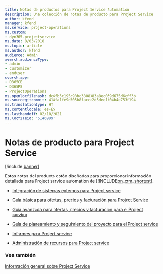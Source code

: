 ```yaml
---
title: Notas de productos para Project Service Automation
description: Una colección de notas de producto para Project Service
author: kfend
manager: kfend
ms.service: project-operations
ms.custom:
- dyn365-projectservice
ms.date: 8/03/2018
ms.topic: article
ms.author: kfend
audience: Admin
search.audienceType:
- admin
- customizer
- enduser
search.app:
- D365CE
- D365PS
- ProjectOperations
ms.openlocfilehash: dc6fb5c195d98bc3808383a8ec059d675d6cff3b
ms.sourcegitcommit: 418fa1fe9d605b8faccc2d5dee1b04b4e753f194
ms.translationtype: HT
ms.contentlocale: es-ES
ms.lasthandoff: 02/10/2021
ms.locfileid: "5146999"
---
```

# <a name="white-papers-for-project-service"></a>Notas de producto para Project Service

[!include [banner](../includes/psa-now-project-operations.md)]

Estas notas del producto están diseñadas para proporcionar información detallada para Project service automation de [!INCLUDE[pn_crm_shortest](../includes/pn-crm-shortest.md)].

-   [Integración de sistemas externos para Project service](https://go.microsoft.com/fwlink/?LinkId=825445)

-   [Guía básica para ofertas, precios y facturación para Project Service](https://go.microsoft.com/fwlink/?LinkId=825241)

-   [Guía avanzada para ofertas, precios y facturación para el Project service](https://go.microsoft.com/fwlink/?LinkId=825242)

-   [Guía de planeamiento y seguimiento del proyecto para el Project service](https://go.microsoft.com/fwlink/?LinkId=825243)

-   [Informes para Project service](https://go.microsoft.com/fwlink/?LinkId=825446)

-   [Administración de recursos para Project service](https://go.microsoft.com/fwlink/?LinkId=825244)

### <a name="see-also"></a>Vea también
 [Información general sobre Project Service](../psa/overview.md)
